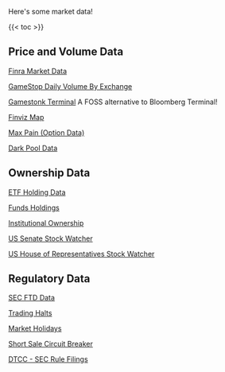 Here's some market data!

{{< toc >}}

## Price and Volume Data

[Finra Market Data](http://finra-markets.morningstar.com/MarketData/EquityOptions/detail.jsp?query=14%3A0P000002CH&sdkVersion=2.60.1)

[GameStop Daily Volume By Exchange](https://chartexchange.com/symbol/nyse-gme/stats/?uy=3287)

[Gamestonk Terminal](https://github.com/GamestonkTerminal/GamestonkTerminal)
A FOSS alternative to Bloomberg Terminal!

[Finviz Map](https://finviz.com/map.ashx)

[Max Pain (Option Data)](https://maximum-pain.com/options/GME)

[Dark Pool Data](https://www.stockgrid.io/darkpools)

## Ownership Data
[ETF Holding Data](https://www.etf.com/stock/GME)

[Funds Holdings](https://www.holdingschannel.com/bystock/?symbol=gme)

[Institutional Ownership](https://fintel.io/so/us/gme?__cf_chl_jschl_tk__=pmd_a611be6379e6a29703cbd172f710a4225fadb244-1627167768-0-gqNtZGzNAg2jcnBszQ1i)

[US Senate Stock Watcher](https://senatestockwatcher.com/)

[US House of Representatives Stock Watcher](https://housestockwatcher.com/)

## Regulatory Data

[SEC FTD Data](https://www.sec.gov/data/foiadocsfailsdatahtm)

[Trading Halts](https://nasdaqtrader.com/trader.aspx?id=TradeHalts)

[Market Holidays](https://www.nyse.com/markets/hours-calendars)

[Short Sale Circuit Breaker](https://www.nasdaqtrader.com/trader.aspx?id=ShortSaleCircuitBreaker)

[DTCC - SEC Rule Filings](https://www.dtcc.com/legal/sec-rule-filings)
